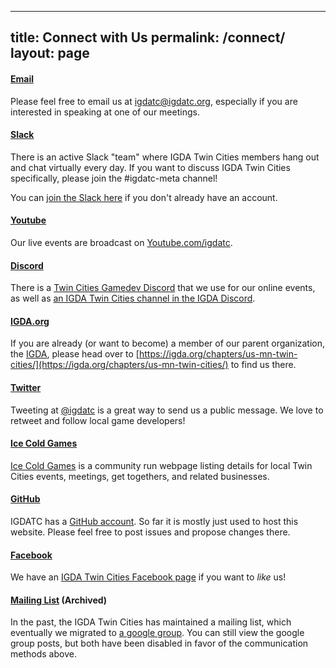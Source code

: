 <!--

REDIRECTED TO INDEX

 -->
 
---
title: Connect with Us
permalink: /connect/
layout: page
---

#### [Email](mailto://igdatc@igdatc.org)

Please feel free to email us at [igdatc@igdatc.org](mailto:igdatc@igdatc.org), especially if you are interested in speaking at one of our meetings.


#### [Slack](/slack)

There is an active Slack "team" where IGDA Twin Cities members hang out and chat virtually every day. If you want to discuss IGDA Twin Cities specifically, please join the #igdatc-meta channel!

You can [join the Slack here](/slack) if you don't already have an account.


#### [Youtube](https://www.youtube.com/igdatc)

Our live events are broadcast on [Youtube.com/igdatc](https://www.youtube.com/igdatc).

#### [Discord](https://discord.gg/Q4uqaZe)

There is a [Twin Cities Gamedev Discord](https://discord.gg/Q4uqaZe) that we use for our online events, as well as [an IGDA Twin Cities channel in the IGDA Discord](https://discord.gg/5gkpJRm).


#### [IGDA.org](https://igda.org/chapters/us-mn-twin-cities/)

If you are already (or want to become) a member of our parent organization, the [IGDA](http://igda.org/), please head over to [https://igda.org/chapters/us-mn-twin-cities/](https://igda.org/chapters/us-mn-twin-cities/) to find us there.


#### [Twitter](https://www.twitter.com/igdatc)

Tweeting at [@igdatc](https://www.twitter.com/igdatc) is a great way to send us a public message. We love to retweet and follow local game developers!


#### [Ice Cold Games](https://icecold.games/)

[Ice Cold Games](https://icecold.games/) is a community run webpage listing details for local Twin Cities events, meetings, get togethers, and related businesses.


#### [GitHub](https://github.com/igdatc)

IGDATC has a [GitHub account](https://github.com/igdatc). So far it is mostly just used to host this website. Please feel free to post issues and propose changes there.


#### [Facebook](https://www.facebook.com/IGDATC/)

We have an [IGDA Twin Cities Facebook page](https://facebook.com/igdatc/) if you want to <em>like</em> us!

<!-- a href="http://www.facebook.com/IGDATC"><img src="/assets/img/facebook-32x32.png"></a -->


#### [Mailing List](https://groups.google.com/d/forum/igda-tc) (Archived)

In the past, the IGDA Twin Cities has maintained a mailing list, which eventually we migrated to [a google group](https://groups.google.com/d/forum/igda-tc). You can still view the google group posts, but both have been disabled in favor of the communication methods above.
